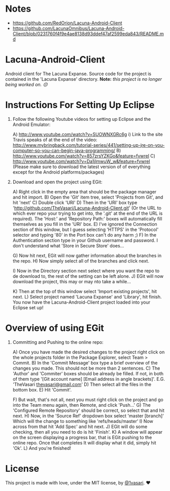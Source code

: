 # Notes

- https://github.com/RedOrion/Lacuna-Android-Client
- https://github.com/LacunaOmnibus/Lacuna-Android-Client/blob/0231760f4f9e4ae8138d93ddef47af2599eda843/README.md

# Lacuna-Android-Client

Android client for The Lacuna Expanse. Source code for the project is contained in the 'Lacuna Expanse' directory. **Note:** *this project is no longer being worked on. :pensive:*


# Instructions For Setting Up Eclipse

1) Follow the following Youtube videos for setting up Eclipse and the Android Emulator:

	A) http://www.youtube.com/watch?v=SUOWNXGRc6g
		i) Link to the site Travis speaks of at the end of the video: http://www.mybringback.com/tutorial-series/441/setting-up-jre-on-you-computer-so-you-can-begin-java-programming/
	B) http://www.youtube.com/watch?v=857zrsYZKGo&feature=fvwrel
	C) http://www.youtube.com/watch?v=Da1jlmwuW_w&feature=fvwrel
	(Please make sure to download the latest version of of everything except for the Android platforms/packages)

2) Download and open the project using EGit:

	A) Right click in the empty area that should be the package manager and hit import.
	B) Open the 'Git' item tree, select 'Projects from Git', and hit 'next'
	C) Double click 'URI'
	D) Then in the 'URI' box type 'http://github.com/TheVasari/Lacuna-Android-Client.git' (Or the URL to which ever repo your trying to get into, the '.git' at the end of the URL is required). The 'Host:' and 'Repository Path:' boxes will automatically fill themselves as you fill in the 'URI' box.
	E) I've ignored the Connection section of this window, but I guess selecting 'HTTPS' in the 'Protocol' selector and typing '80' in the Port box can't do any harm ;)
	F) In the Authentication section type in your Github username and password. I don't understand what 'Store in Secure Store' does...

	G) Now hit next, EGit will now gather information about the branches in the repo.
	H) Now simply select all of the branches and click next.

	I) Now in the Directory section next select where you want the repo to de download to, the rest of the setting can be left alone.
	J) EGit will now download the project, this may or may nto take a while...

	K) Then at the top of this window select 'Import existing projects', hit next.
	L) Select project named 'Lacuna Expanse' and 'Library', hit finish. You now have the Lacuna-Android-Client project loaded into your Eclipse set up!

# Overview of using EGit

1) Committing and Pushing to the online repo:

	A) Once you have made the desired changes to the project right click on the whole projects folder in the Package Explorer, select Team > Commit.
	B) In the 'Commit Message' box type a brief overview of the changes you made. This should not be more than 2 sentences.
	C) The 'Author' and 'Commiter' boxes should be already be filled. If not, in both of them type '[Git account name] [Email address in angle brackets]'. E.G. 'TheVasari <thevasari@gmail.com>'
	D) Then select all the files in the bottom box.
	E) Hit 'Commit'.

	F) But wait, that's not all, next you must right click on the project and go into the Team menu again, then Remote, and click 'Push...'
	G) The 'Configured Remote Repository' should be correct, so select that and hit next.
	H) Now, in the 'Source Ref' dropdown box select 'master [branch]' Which will the change to something like 'refs/heads/master'
	I) Now across from that hit 'Add Spec' and hit next.
	J) EGit will do some checking, then all you need to do is hit 'Finish'.
	K) A window will appear on the screen displaying a progress bar, that is EGit pushing to the online repo. Once that completes It will display what it did, simply hit 'Ok'.
	L) And you're finished!

# License

This project is made with love, under the MIT license, by [@1vasari](https://twitter.com/1vasari). :heart:
